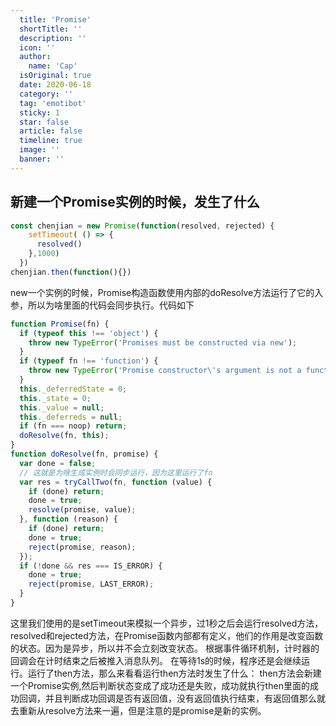 ```yaml
---
  title: 'Promise'
  shortTitle: ''
  description: ''
  icon: ''
  author:
    name: 'Cap'
  isOriginal: true
  date: 2020-06-18
  category: ''
  tag: 'emotibot'
  sticky: 1
  star: false
  article: false
  timeline: true
  image: ''
  banner: ''
---
```


  ## 新建一个Promise实例的时候，发生了什么

```javascript
const chenjian = new Promise(function(resolved, rejected) {
    setTimeout( () => {
      resolved()
    },1000)
  })
chenjian.then(function(){})
```

new一个实例的时候，Promise构造函数使用内部的doResolve方法运行了它的入参，所以为啥里面的代码会同步执行。代码如下

```javascript
function Promise(fn) {
  if (typeof this !== 'object') {
    throw new TypeError('Promises must be constructed via new');
  }
  if (typeof fn !== 'function') {
    throw new TypeError('Promise constructor\'s argument is not a function');
  }
  this._deferredState = 0;
  this._state = 0;
  this._value = null;
  this._deferreds = null;
  if (fn === noop) return;
  doResolve(fn, this);
}
function doResolve(fn, promise) {
  var done = false;
  // 这就是为啥生成实例时会同步运行，因为这里运行了fn
  var res = tryCallTwo(fn, function (value) {
    if (done) return;
    done = true;
    resolve(promise, value);
  }, function (reason) {
    if (done) return;
    done = true;
    reject(promise, reason);
  });
  if (!done && res === IS_ERROR) {
    done = true;
    reject(promise, LAST_ERROR);
  }
}
```

这里我们使用的是setTimeout来模拟一个异步，过1秒之后会运行resolved方法，resolved和rejected方法，在Promise函数内部都有定义，他们的作用是改变函数的状态。因为是异步，所以并不会立刻改变状态。
根据事件循环机制，计时器的回调会在计时结束之后被推入消息队列。
在等待1s的时候，程序还是会继续运行。运行了then方法，那么来看看运行then方法时发生了什么：
then方法会新建一个Promise实例,然后判断状态变成了成功还是失败，成功就执行then里面的成功回调，并且判断成功回调是否有返回值，没有返回值执行结束，有返回值那么就去重新从resolve方法来一遍，但是注意的是promise是新的实例。

